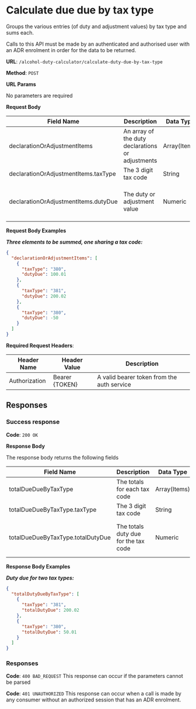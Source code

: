 # Calculate due due by tax type

Groups the various entries (of duty and adjustment values) by tax type and sums each.

Calls to this API must be made by an authenticated and authorised user with an ADR enrolment in order for the data to be returned.

**URL**: `/alcohol-duty-calculator/calculate-duty-due-by-tax-type`

**Method**: `POST`

**URL Params**

No parameters are required

**Request Body**

| Field Name                           | Description                                      | Data Type    | Mandatory/Optional | Notes                                   |
|--------------------------------------|--------------------------------------------------|--------------|--------------------|-----------------------------------------|
| declarationOrAdjustmentItems         | An array of the duty declarations or adjustments | Array(Items) | Mandatory          |                                         |
| declarationOrAdjustmentItems.taxType | The 3 digit tax code                             | String       | Mandatory          |                                         |
| declarationOrAdjustmentItems.dutyDue | The duty or adjustment value                     | Numeric      | Mandatory          | Positive if owing, negative if a refund |

**Request Body Examples**

***Three elements to be summed, one sharing a tax code:***

```json
{
  "declarationOrAdjustmentItems": [
    {
      "taxType": "380",
      "dutyDue": 100.01
    },
    {
      "taxType": "381",
      "dutyDue": 200.02
    },
    {
      "taxType": "380",
      "dutyDue": -50
    }
  ]
}
```

**Required Request Headers**:

| Header Name   | Header Value   | Description                                |
|---------------|----------------|--------------------------------------------|
| Authorization | Bearer {TOKEN} | A valid bearer token from the auth service |

## Responses

### Success response

**Code**: `200 OK`

**Response Body**

The response body returns the following fields

| Field Name                        | Description                           | Data Type    | Mandatory/Optional | Notes                                   |
|-----------------------------------|---------------------------------------|--------------|--------------------|-----------------------------------------|
| totalDueDueByTaxType              | The totals for each tax code          | Array(Items) | Mandatory          |                                         |
| totalDueDueByTaxType.taxType      | The 3 digit tax code                  | String       | Mandatory          |                                         |
| totalDueDueByTaxType.totalDutyDue | The totals duty due for the tax code  | Numeric      | Mandatory          | Positive if owing, negative if a refund | 

**Response Body Examples**

***Duty due for two tax types:***

```json
{
  "totalDutyDueByTaxType": [
    {
      "taxType": "381",
      "totalDutyDue": 200.02
    },
    {
      "taxType": "380",
      "totalDutyDue": 50.01
    }
  ]
}
```

### Responses

**Code**: `400 BAD_REQUEST`
This response can occur if the parameters cannot be parsed

**Code**: `401 UNAUTHORIZED`
This response can occur when a call is made by any consumer without an authorized session that has an ADR enrolment.